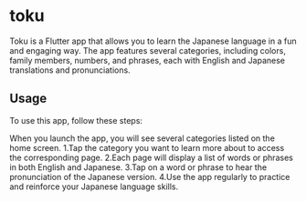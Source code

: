 # toku

Toku is a Flutter app that allows you to learn the Japanese language in a fun and engaging way. The app features several categories, including colors, family members, numbers, and phrases, each with English and Japanese translations and pronunciations.

## Usage

To use this app, follow these steps:

When you launch the app, you will see several categories listed on the home screen. 1.Tap the category you want to learn more about to access the corresponding page. 2.Each page will display a list of words or phrases in both English and Japanese. 3.Tap on a word or phrase to hear the pronunciation of the Japanese version. 4.Use the app regularly to practice and reinforce your Japanese language skills. 
